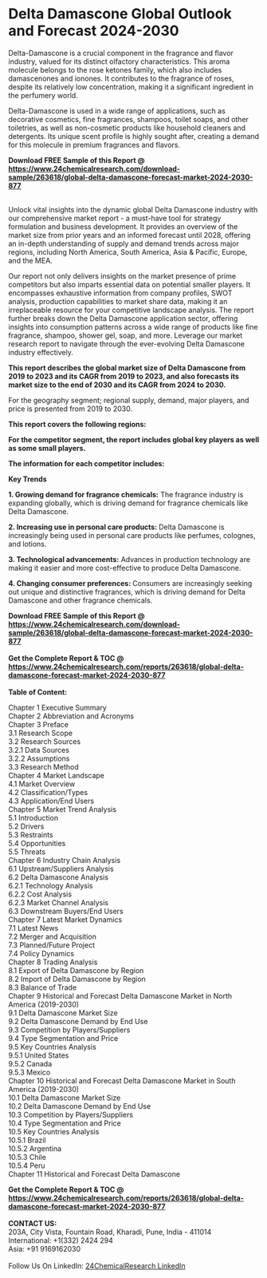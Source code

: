 <h1>Delta Damascone Global Outlook and Forecast 2024-2030</h1><p>Delta-Damascone is a crucial component in the fragrance and flavor industry, valued for its distinct olfactory characteristics. This aroma molecule belongs to the rose ketones family, which also includes damascenones and ionones. It contributes to the fragrance of roses, despite its relatively low concentration, making it a significant ingredient in the perfumery world.</p><p>
Delta-Damascone is used in a wide range of applications, such as decorative cosmetics, fine fragrances, shampoos, toilet soaps, and other toiletries, as well as non-cosmetic products like household cleaners and detergents. Its unique scent profile is highly sought after, creating a demand for this molecule in premium fragrances and flavors.</p><p>
</p><div><b>Download FREE Sample of this Report @ 
            <a href="https://www.24chemicalresearch.com/download-sample/263618/global-delta-damascone-forecast-market-2024-2030-877">
            https://www.24chemicalresearch.com/download-sample/263618/global-delta-damascone-forecast-market-2024-2030-877</a></b></div><br><p>
Unlock vital insights into the dynamic global Delta Damascone industry with our comprehensive market report - a must-have tool for strategy formulation and business development. It provides an overview of the market size from prior years and an informed forecast until 2028, offering an in-depth understanding of supply and demand trends across major regions, including North America, South America, Asia &amp; Pacific, Europe, and the MEA.</p><p>
</p><p>
Our report not only delivers insights on the market presence of prime competitors but also imparts essential data on potential smaller players. It encompasses exhaustive information from company profiles, SWOT analysis, production capabilities to market share data, making it an irreplaceable resource for your competitive landscape analysis. The report further breaks down the Delta Damascone application sector, offering insights into consumption patterns across a wide range of products like fine fragrance, shampoo, shower gel, soap, and more. Leverage our market research report to navigate through the ever-evolving Delta Damascone industry effectively.</p><p>
</p><p>
<strong>This report describes the global market size of Delta Damascone from 2019 to 2023 and its CAGR from 2019 to 2023, and also forecasts its market size to the end of 2030 and its CAGR from 2024 to 2030.</strong></p><p>
</p><p>
For the geography segment; regional supply, demand, major players, and price is presented from 2019 to 2030.</p><p>
</p><p>
<strong>This report covers the following regions:</strong>
</p><p>
</p><p>
<strong>For the competitor segment, the report includes global key players as well as some small players.</strong></p><p>
</p><p>
<strong>The information for each competitor includes:</strong></p><p>
</p><p>
</p><p>
</p><p>
<strong>Key Trends</strong></p><p>
<strong>1. Growing demand for fragrance chemicals:</strong> The fragrance industry is expanding globally, which is driving demand for fragrance chemicals like Delta Damascone.</p><p>
<strong>2. Increasing use in personal care products: </strong>Delta Damascone is increasingly being used in personal care products like perfumes, colognes, and lotions.</p><p>
<strong>3. Technological advancements:</strong> Advances in production technology are making it easier and more cost-effective to produce Delta Damascone.</p><p>
<strong>4. Changing consumer preferences: </strong>Consumers are increasingly seeking out unique and distinctive fragrances, which is driving demand for Delta Damascone and other fragrance chemicals.</p><div><b>Download FREE Sample of this Report @ 
            <a href="https://www.24chemicalresearch.com/download-sample/263618/global-delta-damascone-forecast-market-2024-2030-877">
            https://www.24chemicalresearch.com/download-sample/263618/global-delta-damascone-forecast-market-2024-2030-877</a></b></div><br><div><b>Get the Complete Report & TOC @ 
            <a href="https://www.24chemicalresearch.com/reports/263618/global-delta-damascone-forecast-market-2024-2030-877">
            https://www.24chemicalresearch.com/reports/263618/global-delta-damascone-forecast-market-2024-2030-877</a></b></div><br>
            <b>Table of Content:</b><p>Chapter 1 Executive Summary<br />
Chapter 2 Abbreviation and Acronyms<br />
Chapter 3 Preface<br />
3.1 Research Scope<br />
3.2 Research Sources<br />
3.2.1 Data Sources<br />
3.2.2 Assumptions<br />
3.3 Research Method<br />
Chapter 4 Market Landscape<br />
4.1 Market Overview<br />
4.2 Classification/Types<br />
4.3 Application/End Users<br />
Chapter 5 Market Trend Analysis<br />
5.1 Introduction<br />
5.2 Drivers<br />
5.3 Restraints<br />
5.4 Opportunities<br />
5.5 Threats<br />
Chapter 6 Industry Chain Analysis<br />
6.1 Upstream/Suppliers Analysis<br />
6.2 Delta Damascone Analysis<br />
6.2.1 Technology Analysis<br />
6.2.2 Cost Analysis<br />
6.2.3 Market Channel Analysis<br />
6.3 Downstream Buyers/End Users<br />
Chapter 7 Latest Market Dynamics<br />
7.1 Latest News<br />
7.2 Merger and Acquisition<br />
7.3 Planned/Future Project<br />
7.4 Policy Dynamics<br />
Chapter 8 Trading Analysis<br />
8.1 Export of Delta Damascone by Region<br />
8.2 Import of Delta Damascone by Region<br />
8.3 Balance of Trade<br />
Chapter 9 Historical and Forecast Delta Damascone Market in North America (2019-2030)<br />
9.1 Delta Damascone Market Size<br />
9.2 Delta Damascone Demand by End Use<br />
9.3 Competition by Players/Suppliers<br />
9.4 Type Segmentation and Price<br />
9.5 Key Countries Analysis<br />
9.5.1 United States<br />
9.5.2 Canada<br />
9.5.3 Mexico<br />
Chapter 10 Historical and Forecast Delta Damascone Market in South America (2019-2030)<br />
10.1 Delta Damascone Market Size<br />
10.2 Delta Damascone Demand by End Use<br />
10.3 Competition by Players/Suppliers<br />
10.4 Type Segmentation and Price<br />
10.5 Key Countries Analysis<br />
10.5.1 Brazil<br />
10.5.2 Argentina<br />
10.5.3 Chile<br />
10.5.4 Peru<br />
Chapter 11 Historical and Forecast Delta Damascone </p><div><b>Get the Complete Report & TOC @ 
            <a href="https://www.24chemicalresearch.com/reports/263618/global-delta-damascone-forecast-market-2024-2030-877">
            https://www.24chemicalresearch.com/reports/263618/global-delta-damascone-forecast-market-2024-2030-877</a></b></div><br><b>CONTACT US:</b><br>
            203A, City Vista, Fountain Road, Kharadi, Pune, India - 411014<br>
            International: +1(332) 2424 294<br>
            Asia: +91 9169162030 <br><br>
            Follow Us On LinkedIn: <a href="https://www.linkedin.com/company/24chemicalresearch/">24ChemicalResearch LinkedIn</a>